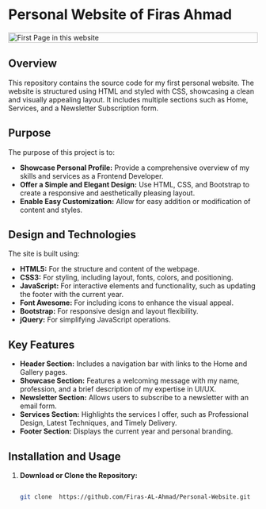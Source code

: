 # Personal Website of Firas Ahmad

<div style="display: flex; justify-content: center; gap: 10px;">
  <img src="https://github.com/user-attachments/assets/4a8b4505-7eb4-4340-b2a9-1b8822d4ff37" alt="    First Page in this website" style="width: 100%;"/>
</div>

## Overview

This repository contains the source code for my first personal website. The website is structured using HTML and styled with CSS, showcasing a clean and visually appealing layout. It includes multiple sections such as Home, Services, and a Newsletter Subscription form.

## Purpose

The purpose of this project is to:
- **Showcase Personal Profile:** Provide a comprehensive overview of my skills and services as a Frontend Developer.
- **Offer a Simple and Elegant Design:** Use HTML, CSS, and Bootstrap to create a responsive and aesthetically pleasing layout.
- **Enable Easy Customization:** Allow for easy addition or modification of content and styles.

## Design and Technologies

The site is built using:
- **HTML5:** For the structure and content of the webpage.
- **CSS3:** For styling, including layout, fonts, colors, and positioning.
- **JavaScript:** For interactive elements and functionality, such as updating the footer with the current year.
- **Font Awesome:** For including icons to enhance the visual appeal.
- **Bootstrap:** For responsive design and layout flexibility.
- **jQuery:** For simplifying JavaScript operations.

## Key Features

- **Header Section:** Includes a navigation bar with links to the Home and Gallery pages.
- **Showcase Section:** Features a welcoming message with my name, profession, and a brief description of my expertise in UI/UX.
- **Newsletter Section:** Allows users to subscribe to a newsletter with an email form.
- **Services Section:** Highlights the services I offer, such as Professional Design, Latest Techniques, and Timely Delivery.
- **Footer Section:** Displays the current year and personal branding.

## Installation and Usage

1. **Download or Clone the Repository:**
   
   ```bash
   
   git clone  https://github.com/Firas-AL-Ahmad/Personal-Website.git

